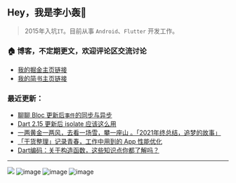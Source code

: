 ## Hey，我是李小轰🔅

> 2015年入坑`IT`。目前从事 `Android`、`Flutter` 开发工作。

### 🏠 博客，不定期更文，欢迎评论区交流讨论

+ [我的掘金主页链接](https://juejin.cn/user/3157453124930039) 
+ [我的简书主页链接](https://www.jianshu.com/u/5730e5049f21) 

### 最近更新：

<!-- BLOG-POST-LIST:START -->
- [聊聊 Bloc 更新后`事件`的同步与异步](https://juejin.cn/post/7051822753401274375)
- [Dart 2.15 更新后 isolate 应该这么用](https://juejin.cn/post/7049990302739726366)
- [一两黄金一两风，去看一场雪，攀一座山 。「2021年终总结，追梦的故事」](https://juejin.cn/post/7036976909959299080)
- [「干货整理」记录青春，工作中用到的 App 性能优化](https://juejin.cn/post/7035886363060731911)
- [Dart编码：关于构造函数，这些知识点你都了解吗？](https://juejin.cn/post/7035148966291308580)
<!-- BLOG-POST-LIST:END -->

***
![](https://img.shields.io/badge/Android-3DDC84?style=for-the-badge&logo=android&logoColor=white) ![image](https://img.shields.io/badge/Dart-0175C2?style=for-the-badge&logo=dart&logoColor=white) ![image](https://img.shields.io/badge/Kotlin-0095D5?&style=for-the-badge&logo=kotlin&logoColor=white) ![image](https://img.shields.io/badge/Flutter-02569B?style=for-the-badge&logo=flutter&logoColor=white) 

